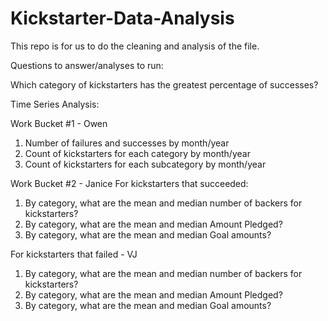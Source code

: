 # Kickstarter-Data-Analysis

This repo is for us to do the cleaning and analysis of the file.

Questions to answer/analyses to run:

Which category of kickstarters has the greatest percentage of successes?

Time Series Analysis:

Work Bucket #1 - Owen
1. Number of failures and successes by month/year
2. Count of kickstarters for each category by month/year
3. Count of kickstarters for each subcategory by month/year

Work Bucket #2 - Janice
For kickstarters that succeeded:
1. By category, what are the mean and median number of backers for kickstarters?
2. By category, what are the mean and median Amount Pledged?
3. By category, what are the mean and median Goal amounts?

For kickstarters that failed - VJ
1. By category, what are the mean and median number of backers for kickstarters?
2. By category, what are the mean and median Amount Pledged?
3. By category, what are the mean and median Goal amounts?



